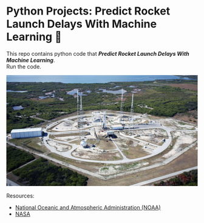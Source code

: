 # Python Projects: Predict Rocket Launch Delays With Machine Learning 🐍
This repo contains python code that ***Predict Rocket Launch Delays With Machine Learning***.<br>
Run the code.

![](https://github.com/natnew/Python-Projects-Predict-Rocket-Launch-Delays-With-Machine-Learning/blob/main/_rocket%20launches%20001.JPG)

Resources: <br>
- [ National Oceanic and Atmospheric Administration (NOAA)](https://www.noaa.gov/)
- [NASA](https://data.nasa.gov/)



